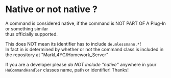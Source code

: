 # Native or not native ?  
A command is considered native, if the command is NOT PART OF A Plug-In or something similar  
thus officially supported.  
  
This does NOT mean its identifier has to include ```de.mlessmann.*```!  
In fact in is determined by whether or not the command class is included in the repository at "MarkL4YG/Homework_Server"  
  
If you are a developer please _do NOT include "native"_ anywhere in your ``HWCommandHandler`` classes name, path or identifier! Thanks!  
  
